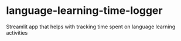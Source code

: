 # language-learning-time-logger
Streamlit app that helps with tracking time spent on language learning activities
